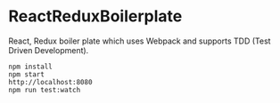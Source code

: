 # ReactReduxBoilerplate
React, Redux boiler plate which uses Webpack and supports TDD (Test Driven Development).

```
npm install
npm start
http://localhost:8080
npm run test:watch
```
